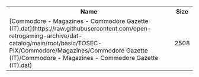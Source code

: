<table>
<tr><th>Name</th><th>Size</th></tr>
<tr><td>[Commodore - Magazines - Commodore Gazette (IT).dat](https://raw.githubusercontent.com/open-retrogaming-archive/dat-catalog/main/root/basic/TOSEC-PIX/Commodore/Magazines/Commodore Gazette (IT)/Commodore - Magazines - Commodore Gazette (IT).dat)</td><td>2508</td></tr>
</table>

